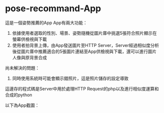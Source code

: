 # pose-recommand-App

這是一個姿勢推薦的App
App有兩大功能：
1. 依據使用者選取的性別、場景、姿勢隨機從圖片庫中挑選5張符合照片顯示在螢幕供檢視與下載
2. 使用者拍背景上傳，由App發送圖片至HTTP Server，Server經過相似度分析後從圖片庫中推薦適合的5張圖片連結至App供檢視與下載，還可以進行圖片人像與原背景合成

尚未解決的問題：
1. 同時使用系統時可能會顯示錯照片，這是照片儲存的設定導致

這邊存的程式碼是Server中用於處理HTTP Request的php以及進行相似度運算和合成的python

以下為App截圖：
